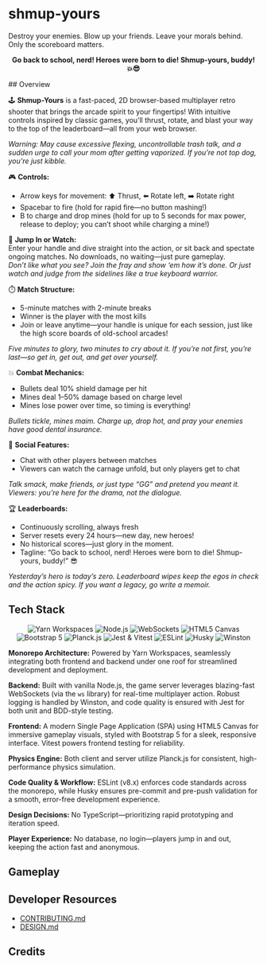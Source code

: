 # shmup-yours
Destroy your enemies. Blow up your friends. Leave your morals behind. Only the scoreboard matters.

<p align="center">
  <strong>Go back to school, nerd! Heroes were born to die! Shmup-yours, buddy! 💥😎</strong>
</p>
## Overview

🕹️ **Shmup-Yours** is a fast-paced, 2D browser-based multiplayer retro shooter that brings the arcade spirit to your fingertips! With intuitive controls inspired by classic games, you’ll thrust, rotate, and blast your way to the top of the leaderboard—all from your web browser. 

<em>Warning: May cause excessive flexing, uncontrollable trash talk, and a sudden urge to call your mom after getting vaporized. If you’re not top dog, you’re just kibble.</em>

🎮 **Controls:**  
- Arrow keys for movement: ⬆️ Thrust, ⬅️ Rotate left, ➡️ Rotate right  
- Spacebar to fire (hold for rapid fire—no button mashing!)  
- B to charge and drop mines (hold for up to 5 seconds for max power, release to deploy; you can’t shoot while charging a mine!)

👾 **Jump In or Watch:**  
Enter your handle and dive straight into the action, or sit back and spectate ongoing matches. No downloads, no waiting—just pure gameplay.  
<em>Don’t like what you see? Join the fray and show ‘em how it’s done. Or just watch and judge from the sidelines like a true keyboard warrior.</em>

⏱️ **Match Structure:**  
- 5-minute matches with 2-minute breaks  
- Winner is the player with the most kills  
- Join or leave anytime—your handle is unique for each session, just like the high score boards of old-school arcades!

<em>Five minutes to glory, two minutes to cry about it. If you’re not first, you’re last—so get in, get out, and get over yourself.</em>

💥 **Combat Mechanics:**  
- Bullets deal 10% shield damage per hit  
- Mines deal 1–50% damage based on charge level  
- Mines lose power over time, so timing is everything!

<em>Bullets tickle, mines maim. Charge up, drop hot, and pray your enemies have good dental insurance.</em>

💬 **Social Features:**  
- Chat with other players between matches  
- Viewers can watch the carnage unfold, but only players get to chat

<em>Talk smack, make friends, or just type “GG” and pretend you meant it. Viewers: you’re here for the drama, not the dialogue.</em>

🏆 **Leaderboards:**  
- Continuously scrolling, always fresh  
- Server resets every 24 hours—new day, new heroes!  
- No historical scores—just glory in the moment.  
- Tagline: “Go back to school, nerd! Heroes were born to die! Shmup-yours, buddy!” 😎

<em>Yesterday’s hero is today’s zero. Leaderboard wipes keep the egos in check and the action spicy. If you want a legacy, go write a memoir.</em>
## Tech Stack

<p align="center">
  <img src="https://img.shields.io/badge/Monorepo-Yarn%20Workspaces-blue?logo=yarn" alt="Yarn Workspaces" />
  <img src="https://img.shields.io/badge/Backend-Node.js-green?logo=node.js" alt="Node.js" />
  <img src="https://img.shields.io/badge/WebSockets-ws-ff69b4?logo=websocket" alt="WebSockets" />
  <img src="https://img.shields.io/badge/Frontend-HTML5%20Canvas-orange?logo=html5" alt="HTML5 Canvas" />
  <img src="https://img.shields.io/badge/Bootstrap-5-blueviolet?logo=bootstrap" alt="Bootstrap 5" />
  <img src="https://img.shields.io/badge/Physics-Planck.js-yellow?logo=javascript" alt="Planck.js" />
  <img src="https://img.shields.io/badge/Testing-Jest%20%26%20Vitest-red?logo=jest" alt="Jest & Vitest" />
  <img src="https://img.shields.io/badge/Linting-ESLint-blue?logo=eslint" alt="ESLint" />
  <img src="https://img.shields.io/badge/Pre-commit-Husky-lightgrey?logo=git" alt="Husky" />
  <img src="https://img.shields.io/badge/Logging-Winston-9cf?logo=winston" alt="Winston" />
</p>

**Monorepo Architecture:** Powered by Yarn Workspaces, seamlessly integrating both frontend and backend under one roof for streamlined development and deployment.

**Backend:** Built with vanilla Node.js, the game server leverages blazing-fast WebSockets (via the `ws` library) for real-time multiplayer action. Robust logging is handled by Winston, and code quality is ensured with Jest for both unit and BDD-style testing.

**Frontend:** A modern Single Page Application (SPA) using HTML5 Canvas for immersive gameplay visuals, styled with Bootstrap 5 for a sleek, responsive interface. Vitest powers frontend testing for reliability.

**Physics Engine:** Both client and server utilize Planck.js for consistent, high-performance physics simulation.

**Code Quality & Workflow:** ESLint (v8.x) enforces code standards across the monorepo, while Husky ensures pre-commit and pre-push validation for a smooth, error-free development experience.

**Design Decisions:** No TypeScript—prioritizing rapid prototyping and iteration speed.

**Player Experience:** No database, no login—players jump in and out, keeping the action fast and anonymous.
## Gameplay

## Developer Resources
- [CONTRIBUTING.md](CONTRIBUTING.md)
- [DESIGN.md](DESIGN.md)

## Credits

